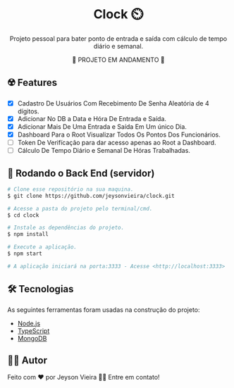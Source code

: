 <h1 align="center"> Clock ⏲️</h1>

<p align="center" id="objetivo"> Projeto pessoal para bater ponto de entrada e saída com cálculo de tempo diário e semanal.</p>

<p align="center">🚧 PROJETO EM ANDAMENTO 🚧</p>

## ☢️ Features

- [x] Cadastro De Usuários Com Recebimento De Senha Aleatória de 4 dígitos.
- [x] Adicionar No DB a Data e Hóra De Entrada e Saída.
- [x] Adicionar Mais De Uma Entrada e Saída Em Um único Dia.
- [x] Dashboard Para o Root Visualizar Todos Os Pontos Dos Funcionários.
- [ ] Token De Verifícação para dar acesso apenas ao Root a Dashboard.
- [ ] Cálculo De Tempo Diário e Semanal De Hóras Trabalhadas.

## 🎲 Rodando o Back End (servidor)
```bash
# Clone esse repositório na sua maquina.
$ git clone https://github.com/jeysonvieira/clock.git

# Acesse a pasta do projeto pelo terminal/cmd.
$ cd clock

# Instale as dependências do projeto.
$ npm install

# Execute a aplicação.
$ npm start

# A aplicação iniciará na porta:3333 - Acesse <http://localhost:3333>
```

## 🛠️ Tecnologias

As seguintes ferramentas foram usadas na construção do projeto:

- [Node.js](https://nodejs.org/en/)
- [TypeScript](https://www.typescriptlang.org/)
- [MongoDB](https://www.mongodb.com/)

## 👨‍💻 Autor
Feito com ❤️ por Jeyson Vieira 👋🏽 Entre em contato!